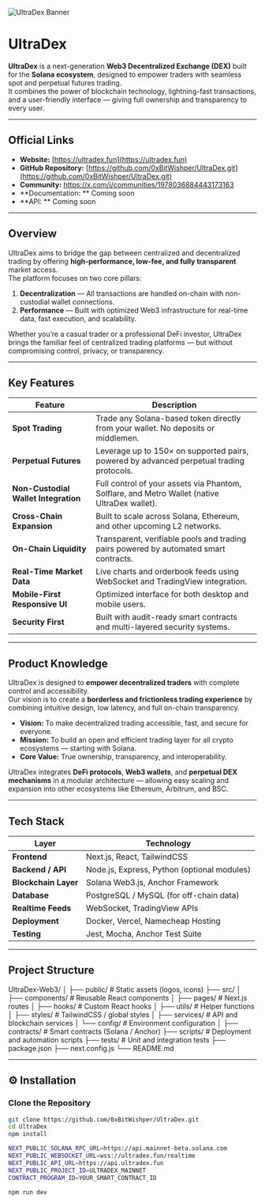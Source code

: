 ![UltraDex Banner](https://pbs.twimg.com/community_banner_img/1978069191069757440/cYggZ7bE?format=jpg&name=small)



# UltraDex

**UltraDex** is a next-generation **Web3 Decentralized Exchange (DEX)** built for the **Solana ecosystem**, designed to empower traders with seamless spot and perpetual futures trading.  
It combines the power of blockchain technology, lightning-fast transactions, and a user-friendly interface — giving full ownership and transparency to every user.

---

##  Official Links

- **Website:** [https://ultradex.fun](https://ultradex.fun)  
- **GitHub Repository:** [https://github.com/0xBitWishper/UltraDex.git](https://github.com/0xBitWishper/UltraDex.git)   
- **Community:** https://x.com/i/communities/1978036884443173163
- **Documentation: ** Coming soon 
- **API: ** Coming soon 

---

##  Overview

UltraDex aims to bridge the gap between centralized and decentralized trading by offering **high-performance, low-fee, and fully transparent** market access.  
The platform focuses on two core pillars:

1. **Decentralization** — All transactions are handled on-chain with non-custodial wallet connections.  
2. **Performance** — Built with optimized Web3 infrastructure for real-time data, fast execution, and scalability.

Whether you’re a casual trader or a professional DeFi investor, UltraDex brings the familiar feel of centralized trading platforms — but without compromising control, privacy, or transparency.

---

##  Key Features

| Feature | Description |
|----------|--------------|
| **Spot Trading** | Trade any Solana-based token directly from your wallet. No deposits or middlemen. |
| **Perpetual Futures** | Leverage up to 150× on supported pairs, powered by advanced perpetual trading protocols. |
| **Non-Custodial Wallet Integration** | Full control of your assets via Phantom, Solflare, and Metro Wallet (native UltraDex wallet). |
| **Cross-Chain Expansion** | Built to scale across Solana, Ethereum, and other upcoming L2 networks. |
| **On-Chain Liquidity** | Transparent, verifiable pools and trading pairs powered by automated smart contracts. |
| **Real-Time Market Data** | Live charts and orderbook feeds using WebSocket and TradingView integration. |
| **Mobile-First Responsive UI** | Optimized interface for both desktop and mobile users. |
| **Security First** | Built with audit-ready smart contracts and multi-layered security systems. |

---

##  Product Knowledge

UltraDex is designed to **empower decentralized traders** with complete control and accessibility.  
Our vision is to create a **borderless and frictionless trading experience** by combining intuitive design, low latency, and full on-chain transparency.

- **Vision:** To make decentralized trading accessible, fast, and secure for everyone.  
- **Mission:** To build an open and efficient trading layer for all crypto ecosystems — starting with Solana.  
- **Core Value:** True ownership, transparency, and interoperability.

UltraDex integrates **DeFi protocols**, **Web3 wallets**, and **perpetual DEX mechanisms** in a modular architecture — allowing easy scaling and expansion into other ecosystems like Ethereum, Arbitrum, and BSC.

---

##  Tech Stack

| Layer | Technology |
|-------|-------------|
| **Frontend** | Next.js, React, TailwindCSS |
| **Backend / API** | Node.js, Express, Python (optional modules) |
| **Blockchain Layer** | Solana Web3.js, Anchor Framework |
| **Database** | PostgreSQL / MySQL (for off-chain data) |
| **Realtime Feeds** | WebSocket, TradingView APIs |
| **Deployment** | Docker, Vercel, Namecheap Hosting |
| **Testing** | Jest, Mocha, Anchor Test Suite |

---

##  Project Structure
UltraDex-Web3/
│
├── public/ # Static assets (logos, icons)
├── src/
│ ├── components/ # Reusable React components
│ ├── pages/ # Next.js routes
│ ├── hooks/ # Custom React hooks
│ ├── utils/ # Helper functions
│ ├── styles/ # TailwindCSS / global styles
│ ├── services/ # API and blockchain services
│ └── config/ # Environment configuration
│
├── contracts/ # Smart contracts (Solana / Anchor)
├── scripts/ # Deployment and automation scripts
├── tests/ # Unit and integration tests
├── package.json
├── next.config.js
└── README.md

---

## ⚙️ Installation

###  Clone the Repository

```bash
git clone https://github.com/0xBitWishper/UltraDex.git
cd UltraDex
npm install

NEXT_PUBLIC_SOLANA_RPC_URL=https://api.mainnet-beta.solana.com
NEXT_PUBLIC_WEBSOCKET_URL=wss://ultradex.fun/realtime
NEXT_PUBLIC_API_URL=https://api.ultradex.fun
NEXT_PUBLIC_PROJECT_ID=ULTRADEX_MAINNET
CONTRACT_PROGRAM_ID=YOUR_SMART_CONTRACT_ID

npm run dev


